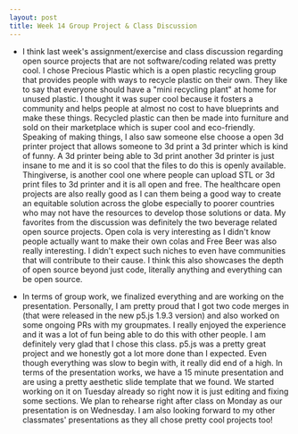 ```yaml
---
layout: post
title: Week 14 Group Project & Class Discussion
---
```


- I think last week's assignment/exercise and class discussion regarding open source projects that are not software/coding related was pretty cool. I chose Precious Plastic which is a open plastic recycling group that provides people with ways to recycle plastic on their own. They like to say that everyone should have a "mini recycling plant" at home for unused plastic. I thought it was super cool because it fosters a community and helps people at almost no cost to have blueprints and make these things. Recycled plastic can then be made into furniture and sold on their marketplace which is super cool and eco-friendly. Speaking of making things, I also saw someone else choose a open 3d printer project that allows someone to 3d print a 3d printer which is kind of funny. A 3d printer being able to 3d print another 3d printer is just insane to me and it is so cool that the files to do this is openly available. Thingiverse, is another cool one where people can <!--more-->  upload STL or 3d print files to 3d printer and it is all open and free. The healthcare open projects are also really good as I can them being a good way to create an equitable solution across the globe especially to poorer countries who may not have the resources to develop those solutions or data. My favorites from the discussion was definitely the two beverage related open source projects. Open cola is very interesting as I didn't know people actually want to make their own colas and Free Beer was also really interesting. I didn't expect such niches to even have communities that will contribute to their cause. I think this also showcases the depth of open source beyond just code, literally anything and everything can be open source.

- In terms of group work, we finalized everything and are working on the presentation. Personally, I am pretty proud that I got two code merges in (that were released in the new p5.js 1.9.3 version) and also worked on some ongoing PRs with my groupmates. I really enjoyed the experience and it was a lot of fun being able to do this with other people. I am definitely very glad that I chose this class. p5.js was a pretty great project and we honestly got a lot more done than I expected. Even though everything was slow to begin with, it really did end of a high. In terms of the presentation works, we have a 15 minute presentation and are using a pretty aesthetic slide template that we found. We started working on it on Tuesday already so right now it is just editing and fixing some sections. We plan to rehearse right after class on Monday as our presentation is on Wednesday. I am also looking forward to my other classmates' presentations as they all chose pretty cool projects too!